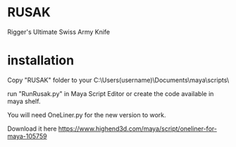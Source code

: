 # RUSAK
Rigger's Ultimate Swiss Army Knife


# installation

Copy "RUSAK" folder to your C:\Users\(username)\Documents\maya\scripts\

run "RunRusak.py" in Maya Script Editor or create the code available in maya shelf.

You will need OneLiner.py for the new version to work.

 Download it here
https://www.highend3d.com/maya/script/oneliner-for-maya-105759
